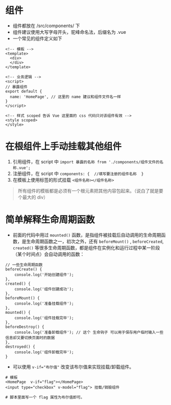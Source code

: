# 组件
* 组件都放在 /src/components/ 下
* 组件建议使用大写字母开头，驼峰命名法，后缀名为 .vue
* 一个常见的组件定义如下
```
<!-- 模板 -->
<template>
  <div>
  </div>
</template>

<!-- 业务逻辑 -->
<script>
// 暴露组件
export default {
  name: 'HomePage', // 这里的 name 建议和组件文件名一样 
}
</script>

<!-- 样式 scoped 告诉 Vue 这里面的 css 代码只对该组件有效 -->
<style scoped>
</style>
```

# 在根组件上手动挂载其他组件
1. 引用组件，在 script 中 `import 暴露的名称 from './components/组件文件的名称.vue';`
2. 注册组件，在 script 中 `components: {  //填写要注册的组件名称  }`
3. 在模板上使用标签的形式挂载 `<组件名称></组件名称>`


> 所有组件的模板都是必须有一个根元素把其他内容包起来。（说白了就是要个最大的 div）

# 简单解释生命周期函数
* 前面的代码中用过 `mounted()` 函数，是指组件被挂载后自动调用的生命周期函数，是生命周期函数之一，初次之外，还有 `beforeMount()` , `beforeCreated`, `created()` 等很多生命周期函数，都是组件在实例化和运行过程中某一阶段（某个时间点）会自动调用的函数：
```
// 一些生命周期函数
beforeCreate() {
    console.log('开始创建组件');
},
created() {
    console.log('组件创建成功');
},
beforeMount() {
    console.log('准备挂载组件');
},
mounted() {
    console.log('组件挂载完毕');
},
beforeDestroy() {
    console.log('准备卸载组件'); // 这个 生命钩子 可以用于保存用户临时输入一些信息却又要切换页面时的数据
},
destroyed() {
    console.log('组件卸载完毕');
}
```
* 可以使用 `v-if="布尔值"` 改变该布尔值来实现挂载/卸载组件。
```
# 模板
<HomePage  v-if="flag"></HomePage>
<input type="checkbox" v-model="flag"> 挂载/销毁组件

# 脚本里面写一个 flag 属性为布尔值即可。
```
